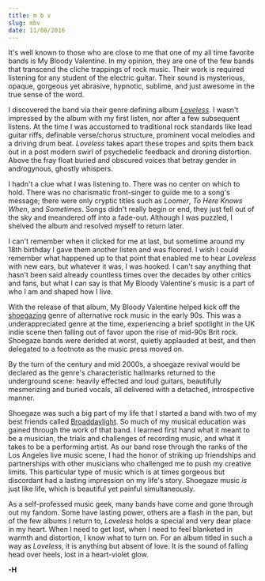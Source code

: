 ```yaml
---
title: m b v
slug: mbv
date: 11/08/2016
---
```


It's well known to those who are close to me that one of my all time favorite bands is My Bloody Valentine. In my opinion, they are one of the few bands that transcend the cliche trappings of rock music. Their work is required listening for any student of the electric guitar. Their sound is mysterious, opaque, gorgeous yet abrasive, hypnotic, sublime, and just awesome in the true sense of the word. 

I discovered the band via their genre defining album [_Loveless_](https://en.wikipedia.org/wiki/Loveless_(album)). I wasn't impressed by the album with my first listen, nor after a few subsequent listens. At the time I was accustomed to traditional rock standards like lead guitar riffs, definable verse/chorus structure, prominent vocal melodies and a driving drum beat. _Loveless_ takes apart these tropes and spits them back out in a post modern swirl of psychedelic feedback and droning distortion. Above the fray float buried and obscured voices that betray gender in androgynous, ghostly whispers. 

I hadn't a clue what I was listening to. There was no center on which to hold. There was no charismatic front-singer to guide me to a song's message; there were only cryptic titles such as _Loomer_, _To Here Knows When_, and _Sometimes_. Songs didn't really begin or end, they just fell out of the sky and meandered off into a fade-out. Although I was puzzled, I shelved the album and resolved myself to return later. 

I can't remember when it clicked for me at last, but sometime around my 18th birthday I gave them another listen and was floored. I wish I could remember what happened up to that point that enabled me to hear _Loveless_ with new ears, but whatever it was, I was hooked. I can't say anything that hasn't been said already countless times over the decades by other critics and fans, but what I can say is that My Bloody Valentine's music is a part of who I am and shaped how I live. 

With the release of that album, My Bloody Valentine helped kick off the [shoegazing](https://en.wikipedia.org/wiki/Shoegazing) genre of alternative rock music in the early 90s. This was a underappreciated genre at the time, experiencing a brief spotlight in the UK indie scene then falling out of favor upon the rise of mid-90s Brit rock. Shoegaze bands were derided at worst, quietly applauded at best, and then delegated to a footnote as the music press moved on. 

By the turn of the century and mid 2000s, a shoegaze revival would be declared as the genre's characteristic hallmarks returned to the underground scene: heavily effected and loud guitars, beautifully mesmerizing and buried vocals, all delivered with a detached, introspective manner. 

Shoegaze was such a big part of my life that I started a band with two of my best friends called [Broaddaylight](http://www.saintmarierecords.com/artists/broaddaylight). So much of my musical education was gained through the work of that band. I learned first hand what it meant to be a musician, the trials and challenges of recording music, and what it takes to be a performing artist. As our band rose through the ranks of the Los Angeles live music scene, I had the honor of striking up friendships and partnerships with other musicians who challenged me to push my creative limits. This particular type of music which is at times gorgeous but discordant had a lasting impression on my life's story. Shoegaze music _is_ just like life, which is beautiful yet painful simultaneously. 

As a self-professed music geek, many bands have come and gone through out my fandom. Some have lasting power, others are a flash in the pan, but of the few albums I return to, _Loveless_ holds a special and very dear place in my heart. When I need to get lost, when I need to feel blanketed in warmth and distortion, I know what to turn on. For an album titled in such a way as _Loveless_, it is anything but absent of love. It is the sound of falling head over heels, lost in a heart-violet glow. 

**-H**